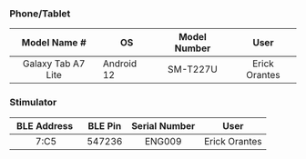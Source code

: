 ### Phone/Tablet

| &nbsp;Model Name #&nbsp; | OS | Model Number | User |
|:-:|-|:-:|:-:|
|Galaxy Tab A7 Lite|Android 12|SM-T227U|Erick Orantes|


### Stimulator

| &nbsp;BLE Address &nbsp; | BLE Pin | Serial Number | User |
|:-:|-|:-:|:-:|
|7:C5|547236|ENG009|Erick Orantes|
